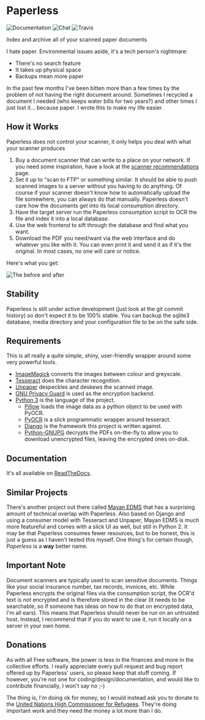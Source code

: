 # Paperless

![Documentation](https://readthedocs.org/projects/paperless/badge/?version=latest) ![Chat](https://badges.gitter.im/danielquinn/paperless.svg) ![Travis](https://travis-ci.org/danielquinn/paperless.svg?branch=master)

Index and archive all of your scanned paper documents

I hate paper.  Environmental issues aside, it's a tech person's nightmare:

* There's no search feature
* It takes up physical space
* Backups mean more paper

In the past few months I've been bitten more than a few times by the problem
of not having the right document around.  Sometimes I recycled a document I
needed (who keeps water bills for two years?) and other times I just lost
it... because paper.  I wrote this to make my life easier.


## How it Works

Paperless does not control your scanner, it only helps you deal with what your
scanner produces

1. Buy a document scanner that can write to a place on your network.  If you
   need some inspiration, have a look at the [scanner recommendations](https://paperless.readthedocs.io/en/latest/scanners.html)
   page.
2. Set it up to "scan to FTP" or something similar. It should be able to push
   scanned images to a server without you having to do anything.  Of course if
   your scanner doesn't know how to automatically upload the file somewhere,
   you can always do that manually.  Paperless doesn't care how the documents
   get into its local consumption directory.
3. Have the target server run the Paperless consumption script to OCR the file
   and index it into a local database.
4. Use the web frontend to sift through the database and find what you want.
5. Download the PDF you need/want via the web interface and do whatever you
   like with it.  You can even print it and send it as if it's the original.
   In most cases, no one will care or notice.

Here's what you get:

![The before and after](https://raw.githubusercontent.com/danielquinn/paperless/master/docs/_static/screenshot.png)


## Stability

Paperless is still under active development (just look at the git commit
history) so don't expect it to be 100% stable.  You can backup the sqlite3
database, media directory and your configuration file to be on the safe side.


## Requirements

This is all really a quite simple, shiny, user-friendly wrapper around some
very powerful tools.

* [ImageMagick](http://imagemagick.org/) converts the images between colour and
  greyscale.
* [Tesseract](https://github.com/tesseract-ocr) does the character recognition.
* [Unpaper](https://www.flameeyes.eu/projects/unpaper) despeckles and deskews
  the scanned image.
* [GNU Privacy Guard](https://gnupg.org/) is used as the encryption backend.
* [Python 3](https://python.org/) is the language of the project.
  * [Pillow](https://pypi.python.org/pypi/pillowfight/) loads the image data as
    a python object to be used with PyOCR.
  * [PyOCR](https://github.com/jflesch/pyocr) is a slick programmatic wrapper
    around tesseract.
  * [Django](https://www.djangoproject.com/) is the framework this project is 
    written against.
  * [Python-GNUPG](http://pythonhosted.org/python-gnupg/) decrypts the PDFs
    on-the-fly to allow you to download unencrypted files, leaving the
    encrypted ones on-disk.


## Documentation

It's all available on [ReadTheDocs](https://paperless.readthedocs.org/).


## Similar Projects

There's another project out there called [Mayan EDMS](https://mayan.readthedocs.org/en/latest/)
that has a surprising amount of technical overlap with Paperless.  Also based
on Django and using a consumer model with Tesseract and Unpaper, Mayan EDMS is
*much* more featureful and comes with a slick UI as well, but still in Python
2. It may be that Paperless consumes fewer resources, but to be honest, this is
just a guess as I haven't tested this myself.  One thing's for certain though,
*Paperless* is a **way** better name.


## Important Note

Document scanners are typically used to scan sensitive documents.  Things like
your social insurance number, tax records, invoices, etc.  While Paperless
encrypts the original files via the consumption script, the OCR'd text is *not*
encrypted and is therefore stored in the clear (it needs to be searchable, so
if someone has ideas on how to do that on encrypted data, I'm all ears).  This
means that Paperless should never be run on an untrusted host.  Instead, I
recommend that if you do want to use it, run it locally on a server in your own
home.


## Donations

As with all Free software, the power is less in the finances and more in the
collective efforts.  I really appreciate every pull request and bug report
offered up by Paperless' users, so please keep that stuff coming.  If however,
you're not one for coding/design/documentation, and would like to contribute
financially, I won't say no ;-)

The thing is, I'm doing ok for money, so I would instead ask you to donate to
the [United Nations High Commissioner for Refugees](https://donate.unhcr.org/int-en/general).
They're doing important work and they need the money a lot more than I do.
